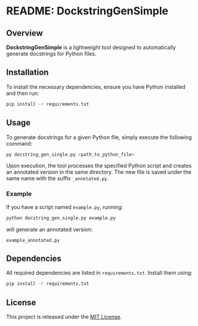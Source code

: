 # README: **DockstringGenSimple**

## Overview

**DockstringGenSimple** is a lightweight tool designed to automatically generate docstrings for Python files. 
## Installation

To install the necessary dependencies, ensure you have Python installed and then run:

```bash
pip install -r requirements.txt
```

## Usage

To generate docstrings for a given Python file, simply execute the following command:

```bash
py docstring_gen_single.py <path_to_python_file>
```

Upon execution, the tool processes the specified Python script and creates an annotated version in the same directory. The new file is saved under the same name with the suffix `_annotated.py`. 

### Example

If you have a script named `example.py`, running:

```bash
python docstring_gen_single.py example.py
```

will generate an annotated version:

```
example_annotated.py
```

## Dependencies

All required dependencies are listed in `requirements.txt`. Install them using:

```bash
pip install -r requirements.txt
```

## License

This project is released under the [MIT License](LICENSE). 

